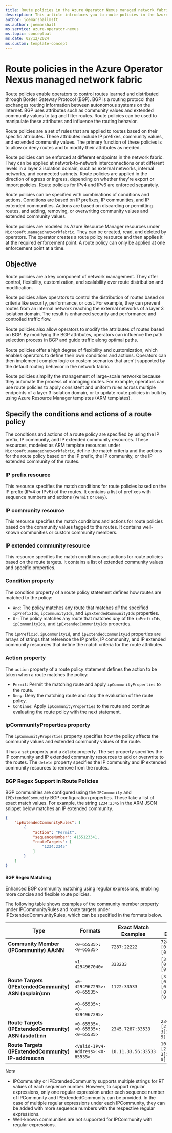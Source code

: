 ```yaml
---
title: Route policies in the Azure Operator Nexus managed network fabric
description: This article introduces you to route policies in the Azure Operator Nexus managed network fabric.
author: joemarshallmsft
ms.author: joemarshall
ms.service: azure-operator-nexus
ms.topic: conceptual
ms.date: 02/12/2024
ms.custom: template-concept
---
```


# Route policies in the Azure Operator Nexus managed network fabric

Route policies enable operators to control routes learned and distributed through Border Gateway Protocol (BGP). BGP is a routing protocol that exchanges routing information between autonomous systems on the internet. BGP uses attributes such as community values and extended community values to tag and filter routes. Route policies can be used to manipulate these attributes and influence the routing behavior.

Route policies are a set of rules that are applied to routes based on their specific attributes. These attributes include IP prefixes, community values, and extended community values. The primary function of these policies is to allow or deny routes and to modify their attributes as needed.

Route policies can be enforced at different endpoints in the network fabric. They can be applied at network-to-network interconnections or at different levels in a layer 3 isolation domain, such as external networks, internal networks, and connected subnets. Route policies are applied in the direction of egress or ingress, depending on whether they're export or import policies. Route policies for IPv4 and IPv6 are enforced separately.

Route policies can be specified with combinations of conditions and actions. Conditions are based on IP prefixes, IP communities, and IP extended communities. Actions are based on discarding or permitting routes, and adding, removing, or overwriting community values and extended community values.

Route policies are modeled as Azure Resource Manager resources under `Microsoft.managednetworkfabric`. They can be created, read, and deleted by operators. The operator creates a route policy resource and then applies it at the required enforcement point. A route policy can only be applied at one enforcement point at a time.

## Objective

Route policies are a key component of network management. They offer control, flexibility, customization, and scalability over route distribution and modification.

Route policies allow operators to control the distribution of routes based on criteria like security, performance, or cost. For example, they can prevent routes from an internal network reaching the external networks of a layer 3 isolation domain. The result is enhanced security and performance and controlled traffic flow.

Route policies also allow operators to modify the attributes of routes based on BGP. By modifying the BGP attributes, operators can influence the path selection process in BGP and guide traffic along optimal paths.

Route policies offer a high degree of flexibility and customization, which enables operators to define their own conditions and actions. Operators can then implement complex logic or custom scenarios that aren't supported by the default routing behavior in the network fabric.

Route policies simplify the management of large-scale networks because they automate the process of managing routes. For example, operators can use route policies to apply consistent and uniform rules across multiple endpoints of a layer 3 isolation domain, or to update route policies in bulk by using Azure Resource Manager templates (ARM templates).

## Specify the conditions and actions of a route policy

The conditions and actions of a route policy are specified by using the IP prefix, IP community, and IP extended community resources. These resources, modeled as ARM template resources under `Microsoft.managednetworkfabric`, define the match criteria and the actions for the route policy based on the IP prefix, the IP community, or the IP extended community of the routes.

### IP prefix resource

This resource specifies the match conditions for route policies based on the IP prefix (IPv4 or IPv6) of the routes. It contains a list of prefixes with sequence numbers and actions (`Permit` or `Deny`).

### IP community resource

This resource specifies the match conditions and actions for route policies based on the community values tagged to the routes. It contains well-known communities or custom community members.

### IP extended community resource

This resource specifies the match conditions and actions for route policies based on the route targets. It contains a list of extended community values and specific properties.

### Condition property

The condition property of a route policy statement defines how routes are matched to the policy:

- `And`: The policy matches any route that matches *all* the specified `ipPrefixIds`, `ipCommunityIds`, and `ipExtendedCommunityIds` properties.
- `Or`: The policy matches any route that matches *any* of the `ipPrefixIds`, `ipCommunityIds`, and `ipExtendedCommunityIds` properties.

The `ipPrefixId`, `ipCommunityId`, and `ipExtendedCommunityId` properties are arrays of strings that reference the IP prefix, IP community, and IP extended community resources that define the match criteria for the route attributes.

### Action property

The `action` property of a route policy statement defines the action to be taken when a route matches the policy:

- `Permit`: Permit the matching route and apply `ipCommunityProperties` to the route.
- `Deny`: Deny the matching route and stop the evaluation of the route policy.
- `Continue`: Apply `ipCommunityProperties` to the route and continue evaluating the route policy with the next statement.

### ipCommunityProperties property

The `ipCommunityProperties` property specifies how the policy affects the community values and extended community values of the route.

It has a `set` property and a `delete` property. The `set` property specifies the IP community and IP extended community resources to add or overwrite to the routes. The `delete` property specifies the IP community and IP extended community resources to remove from the routes.

### BGP Regex Support in Route Policies

BGP communities are configured using the `IPCommunity` and `IPExtendedCommunity` BGP configuration properties. These take a list of exact match values. For example, the string `1234:2345` in the ARM JSON snippet below matches an IP extended community.

```json
{
    "ipExtendedCommunityRules": [
        {
            "action": "Permit",
            "sequenceNumber": 4155123341,
            "routeTargets": [
                "1234:2345"
            ]
        }
    ]
}
```

#### BGP Regex Matching

Enhanced BGP community matching using regular expressions, enabling more concise and flexible route policies.

The following table shows examples of the community member property under IPCommunityRules and route targets under IPExtendedCommunityRules, which can be specified in the formats below.

| **Type**                                           | **Formats**                              | **Exact Match Examples**                  | **Regex Examples**                                      |
|----------------------------------------------------|------------------------------------------|-------------------------------------------|---------------------------------------------------------|
| **Community Member (IPCommunity) AA:NN**           | `<0-65535>:<0-65535>`                    | `7287:22222`                              | `7287:[2-9][0-9]2[0-9][0-9]`                            |
|                                                    | `<1-4294967040>`                         | `333233`                                  | `[3-6][2-9][0-9]2[0-9][0-9]`                            |
| **Route Targets (IPExtendedCommunity) ASN (asplain):nn** | `<0-4294967295>:<0-65535>`               | `1122:33533`                              | `[3-6][2-9][0-9]2[0-9][0-9]:[2-9][0-3]5[0-8][0-9]`      |
|                                                    | `<0-65535>:<0-4294967295>`               |                                           |                                                         |
| **Route Targets (IPExtendedCommunity) ASN (asdot):nn** | `<0-65535>.<0-65535>:<0-65535>`          | `2345.7287:33533`                         | `2345.7287:[2-9][0-3]5[0-8][0-9]`                       |
| **Route Targets (IPExtendedCommunity) IP-address:nn** | `<Valid-IPv4-Address>:<0-65535>`         | `10.11.33.56:33533`                       | `10.11.33.56:[2-9][0-3]5[0-8][0-9]`                     |

> [!NOTE] 
> - IPCommunity or IPExtendedCommunity supports multiple strings for RT values of each sequence number. However, to support regular expressions, only one regular expression under each sequence number of IPCommunity and IPExtendedCommunity can be provided. In the case of multiple regular expressions under each IPCommunity, they can be added with more sequence numbers with the respective regular expressions.
> - Well-known communities are not supported for IPCommunity with regular expressions.